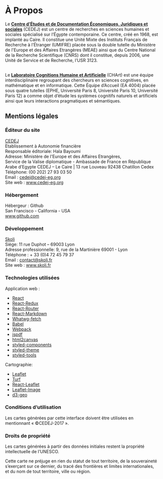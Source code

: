# À Propos

Le **[Centre d’Études et de Documentation Économiques, Juridiques et sociales](cedej-eg.org)** (CEDEJ) est un centre de recherches en sciences humaines et sociales spécialisé sur l’Égypte contemporaine. Ce centre, créé en 1968, est implanté au Caire. Il constitue une Unité Mixte des Instituts Français de Recherche à l’Étranger (UMIFRE) placée sous la double tutelle du Ministère de l'Europe et des Affaires Etrangères (MEAE) ainsi que du Centre National de la Recherche Scientifique (CNRS) dont il constitue, depuis 2006, une Unité de Service et de Recherche, l’USR 3123.</br></br>

Le **[Laboratoire Cognitions Humaine et Artificielle](http://www.cognition-usages.org/chart2/)** (CHArt) est une équipe interdisciplinaire regroupant des chercheurs en sciences cognitives, en mathématique et en informatique. Cette Équipe d’Accueil (EA 4004) placée sous quatre tutelles (EPHE, Université Paris 8, Université Paris 10, Université Paris 12) a comme objet d’étude les systèmes cognitifs naturels et artificiels ainsi que leurs interactions pragmatiques et sémantiques. </br>

## Mentions légales

### Éditeur du site
[CEDEJ](http://cedej-eg.org/) </br>
Etablissement à Autonomie financière</br>
Responsable éditoriale: Hala Bayoumi </br>
Adresse: Ministère de l'Europe et  des Affaires Etrangères, </br>
Service de la Valise diplomatique - Ambassade de France en République Arabe d’Egypte
CEDEJ – Le Caire | 13 rue Louveau 92438 Chatillon Cedex </br>
Téléphone: (00 202) 27 93 03 50</br>
Email : cedej@cedej-eg.org</br>
Site web : www.cedej-eg.org</br>

### Hébergement
Hébergeur : Github </br>
San Francisco - California - USA</br>
www.github.com</br>

### Développement
[Skoli](www.skoli.fr)</br>
Siège: 11 rue Duphot – 69003 Lyon</br>
Adresse professionnelle:
9, rue de la Martinière 69001 - Lyon</br>
Téléphone : + 33 (0)4 72 45 79 37</br>
Email : contact@skoli.fr</br>
Site web : www.skoli.fr

### Technologies utilisées

Application web :
- [React](https://facebook.github.io/react/)
- [React-Redux](http://redux.js.org/docs/basics/UsageWithReact.html)
- [React-Router](https://github.com/ReactTraining/react-router)
- [React-Markdown](https://github.com/rexxars/react-markdown)
- [Whatwg-fetch](https://github.github.io/fetch/)
- [Babel](https://babeljs.io/)
- [Webpack](https://webpack.github.io/)
- [jspdf](https://github.com/MrRio/jsPDF)
- [html2canvas](https://github.com/niklasvh/html2canvas)
- [styled-components](https://github.com/styled-components/styled-components)
- [styled-theme](https://github.com/diegohaz/styled-theme)
- [styled-tools](https://github.com/diegohaz/styled-tools)


Cartographie:
- [Leaflet](http://leafletjs.com/)
- [Turf](http://turfjs.org/)
- [React-Leaflet](https://github.com/PaulLeCam/react-leaflet)
- [Leaflet-Image](https://github.com/mapbox/leaflet-image)
- [d3-geo](https://github.com/d3/d3-geo)

### Conditions d’utilisation

Les cartes générées par cette interface doivent être utilisées en mentionnant « ©CEDEJ-2017 ».


### Droits de propriété
Les cartes générées à partir des données initiales restent la propriété intellectuelle de l’UNESCO.

Cette carte ne préjuge en rien du statut de tout territoire, de la souveraineté s’exerçant sur ce dernier, du tracé des frontières et limites internationales, et du nom de tout territoire, ville ou région.
